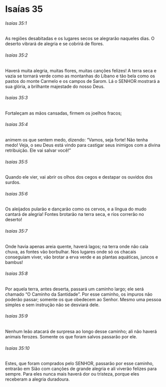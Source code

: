 # Isaías 35

###### Isaías 35:1

As regiões desabitadas e os lugares secos se alegrarão naqueles dias. O deserto vibrará de alegria e se cobrirá de flores.

###### Isaías 35:2

Haverá muita alegria, muitas flores, muitas canções felizes! A terra seca e vazia se tornará verde como as montanhas do Líbano e tão bela como os pastos do monte Carmelo e os campos de Sarom. Lá o SENHOR mostrará a sua glória, a brilhante majestade do nosso Deus.

###### Isaías 35:3

Fortaleçam as mãos cansadas, firmem os joelhos fracos;

###### Isaías 35:4

animem os que sentem medo, dizendo: “Vamos, seja forte! Não tenha medo! Veja, o seu Deus está vindo para castigar seus inimigos com a divina retribuição. Ele vai salvar você!”

###### Isaías 35:5

Quando ele vier, vai abrir os olhos dos cegos e destapar os ouvidos dos surdos.

###### Isaías 35:6

Os aleijados pularão e dançarão como os cervos, e a língua do mudo cantará de alegria! Fontes brotarão na terra seca, e rios correrão no deserto!

###### Isaías 35:7

Onde havia apenas areia quente, haverá lagos; na terra onde não caía chuva, as fontes vão borbulhar. Nos lugares onde só os chacais conseguiam viver, vão brotar a erva verde e as plantas aquáticas, juncos e bambus!

###### Isaías 35:8

Por aquela terra, antes deserta, passará um caminho largo; ele será chamado “O Caminho da Santidade”. Por esse caminho, os impuros não poderão passar; somente os que obedecem ao Senhor. Mesmo uma pessoa simples e sem instrução não se desviará dele.

###### Isaías 35:9

Nenhum leão atacará de surpresa ao longo desse caminho; ali não haverá animais ferozes. Somente os que foram salvos passarão por ele.

###### Isaías 35:10

Estes, que foram comprados pelo SENHOR, passarão por esse caminho, entrarão em Sião com canções de grande alegria e ali viverão felizes para sempre. Para eles nunca mais haverá dor ou tristeza, porque eles receberam a alegria duradoura.

